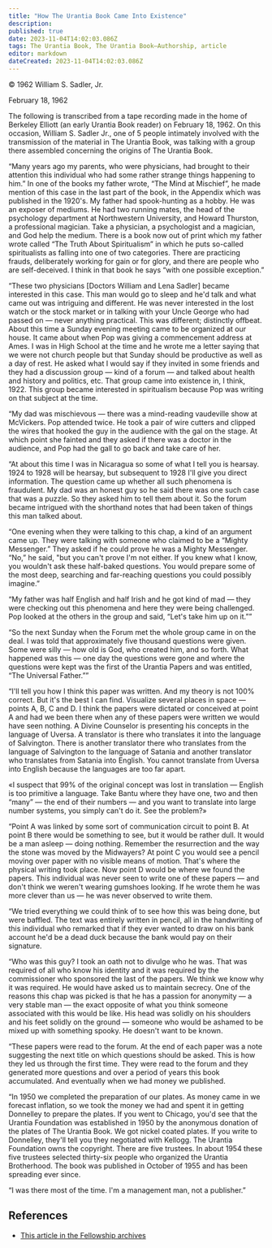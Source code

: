 ```yaml
---
title: "How The Urantia Book Came Into Existence"
description: 
published: true
date: 2023-11-04T14:02:03.086Z
tags: The Urantia Book, The Urantia Book—Authorship, article
editor: markdown
dateCreated: 2023-11-04T14:02:03.086Z
---
```


<p class="v-card v-sheet theme--light grey lighten-3 px-2">© 1962 William S. Sadler, Jr.</p>

February 18, 1962

The following is transcribed from a tape recording made in the home of Berkeley Elliott (an early Urantia Book reader) on February 18, 1962. On this occasion, William S. Sadler Jr., one of 5 people intimately involved with the transmission of the material in The Urantia Book, was talking with a group there assembled concerning the origins of The Urantia Book.

“Many years ago my parents, who were physicians, had brought to their attention this individual who had some rather strange things happening to him.” In one of the books my father wrote, “The Mind at Mischief”, he made mention of this case in the last part of the book, in the Appendix which was published in the 1920's. My father had spook-hunting as a hobby. He was an exposer of mediums. He had two running mates, the head of the psychology department at Northwestern University, and Howard Thurston, a professional magician. Take a physician, a psychologist and a magician, and God help the medium. There is a book now out of print which my father wrote called “The Truth About Spiritualism” in which he puts so-called spiritualists as falling into one of two categories. There are practicing frauds, deliberately working for gain or for glory, and there are people who are self-deceived. I think in that book he says “with one possible exception.”

“These two physicians [Doctors William and Lena Sadler] became interested in this case. This man would go to sleep and he'd talk and what came out was intriguing and different. He was never interested in the lost watch or the stock market or in talking with your Uncle George who had passed on — never anything practical. This was different; distinctly offbeat. About this time a Sunday evening meeting came to be organized at our house. It came about when Pop was giving a commencement address at Ames. I was in High School at the time and he wrote me a letter saying that we were not church people but that Sunday should be productive as well as a day of rest. He asked what I would say if they invited in some friends and they had a discussion group — kind of a forum — and talked about health and history and politics, etc. That group came into existence in, I think, 1922. This group became interested in spiritualism because Pop was writing on that subject at the time.

“My dad was mischievous — there was a mind-reading vaudeville show at McVickers. Pop attended twice. He took a pair of wire cutters and clipped the wires that hooked the guy in the audience with the gal on the stage. At which point she fainted and they asked if there was a doctor in the audience, and Pop had the gall to go back and take care of her.

“At about this time I was in Nicaragua so some of what I tell you is hearsay. 1924 to 1928 will be hearsay, but subsequent to 1928 I'll give you direct information. The question came up whether all such phenomena is fraudulent. My dad was an honest guy so he said there was one such case that was a puzzle. So they asked him to tell them about it. So the forum became intrigued with the shorthand notes that had been taken of things this man talked about.

“One evening when they were talking to this chap, a kind of an argument came up. They were talking with someone who claimed to be a “Mighty Messenger.” They asked if he could prove he was a Mighty Messenger. “No,” he said, "but you can't prove I'm not either. If you knew what I know, you wouldn't ask these half-baked questions. You would prepare some of the most deep, searching and far-reaching questions you could possibly imagine.”

“My father was half English and half Irish and he got kind of mad — they were checking out this phenomena and here they were being challenged. Pop looked at the others in the group and said, “Let's take him up on it.””

“So the next Sunday when the Forum met the whole group came in on the deal. I was told that approximately five thousand questions were given. Some were silly — how old is God, who created him, and so forth. What happened was this — one day the questions were gone and where the questions were kept was the first of the Urantia Papers and was entitled, “The Universal Father.””

“I'll tell you how I think this paper was written. And my theory is not 100% correct. But it's the best I can find. Visualize several places in space — points A, B, C and D. I think the papers were dictated or conceived at point A and had we been there when any of these papers were written we would have seen nothing. A Divine Counselor is presenting his concepts in the language of Uversa. A translator is there who translates it into the language of Salvington. There is another translator there who translates from the language of Salvington to the language of Satania and another translator who translates from Satania into English. You cannot translate from Uversa into English because the languages are too far apart.

«I suspect that 99% of the original concept was lost in translation — English is too primitive a language. Take Bantu where they have one, two and then “many” — the end of their numbers — and you want to translate into large number systems, you simply can't do it. See the problem?»

“Point A was linked by some sort of communication circuit to point B. At point B there would be something to see, but it would be rather dull. It would be a man asleep — doing nothing. Remember the resurrection and the way the stone was moved by the Midwayers? At point C you would see a pencil moving over paper with no visible means of motion. That's where the physical writing took place. Now point D would be where we found the papers. This individual was never seen to write one of these papers — and don't think we weren't wearing gumshoes looking. If he wrote them he was more clever than us — he was never observed to write them.

“We tried everything we could think of to see how this was being done, but were baffled. The text was entirely written in pencil, all in the handwriting of this individual who remarked that if they ever wanted to draw on his bank account he'd be a dead duck because the bank would pay on their signature.

“Who was this guy? I took an oath not to divulge who he was. That was required of all who know his identity and it was required by the commissioner who sponsored the last of the papers. We think we know why it was required. He would have asked us to maintain secrecy. One of the reasons this chap was picked is that he has a passion for anonymity — a very stable man — the exact opposite of what you think someone associated with this would be like. His head was solidly on his shoulders and his feet solidly on the ground — someone who would be ashamed to be mixed up with something spooky. He doesn't want to be known.

“These papers were read to the forum. At the end of each paper was a note suggesting the next title on which questions should be asked. This is how they led us through the first time. They were read to the forum and they generated more questions and over a period of years this book accumulated. And eventually when we had money we published.

“In 1950 we completed the preparation of our plates. As money came in we forecast inflation, so we took the money we had and spent it in getting Donnelley to prepare the plates. If you went to Chicago, you'd see that the Urantia Foundation was established in 1950 by the anonymous donation of the plates of The Urantia Book. We got nickel coated plates. If you write to Donnelley, they'll tell you they negotiated with Kellogg. The Urantia Foundation owns the copyright. There are five trustees. In about 1954 these five trustees selected thirty-six people who organized the Urantia Brotherhood. The book was published in October of 1955 and has been spreading ever since.

“I was there most of the time. I'm a management man, not a publisher.”

## References

* [This article in the Fellowship archives](https://urantiabook.org/How-the-Urantia-Book-Came-into-Existence)